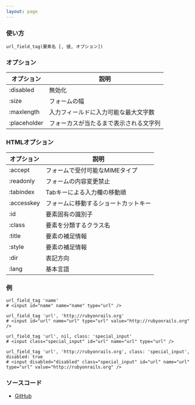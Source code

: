 ```yaml
---
layout: page
---
```

### 使い方
    url_field_tag(要素名 [, 値, オプション])

### オプション

オプション        | 説明
-------------|--------------------
:disabled    | 無効化
:size        | フォームの幅
:maxlength   | 入力フィールドに入力可能な最大文字数
:placeholder | フォーカスが当たるまで表示される文字列

### HTMLオプション

オプション      | 説明
-----------|-------------------
:accept    | フォームで受付可能なMIMEタイプ
:readonly  | フォームの内容変更禁止
:tabindex  | Tabキーによる入力欄の移動順
:accesskey | フォームに移動するショートカットキー
:id        | 要素固有の識別子
:class     | 要素を分類するクラス名
:title     | 要素の補足情報
:style     | 要素の補足情報
:dir       | 表記方向
:lang      | 基本言語

### 例
    url_field_tag 'name'
    # <input id="name" name="name" type="url" />

    url_field_tag 'url', 'http://rubyonrails.org'
    # <input id="url" name="url" type="url" value="http://rubyonrails.org" />

    url_field_tag 'url', nil, class: 'special_input'
    # <input class="special_input" id="url" name="url" type="url" />

    url_field_tag 'url', 'http://rubyonrails.org', class: 'special_input', disabled: true
    # <input disabled="disabled" class="special_input" id="url" name="url" type="url" value="http://rubyonrails.org" />

### ソースコード
* [GitHub](https://github.com/rails/rails/blob/f33d52c95217212cbacc8d5e44b5a8e3cdc6f5b3/actionview/lib/action_view/helpers/form_tag_helper.rb#L736)